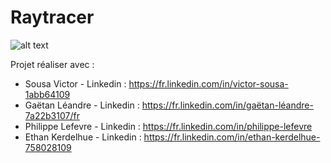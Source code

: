 # Raytracer

![alt text](https://raw.githubusercontent.com/ethanke/Raytracer/master/output/reflect_woodend.png)

Projet réaliser avec :  
- Sousa Victor - Linkedin : https://fr.linkedin.com/in/victor-sousa-1abb64109
- Gaëtan Léandre - Linkedin : https://fr.linkedin.com/in/gaëtan-léandre-7a22b3107/fr
- Philippe Lefevre - Linkedin : https://fr.linkedin.com/in/philippe-lefevre
- Ethan Kerdelhue - Linkedin : https://fr.linkedin.com/in/ethan-kerdelhue-758028109
